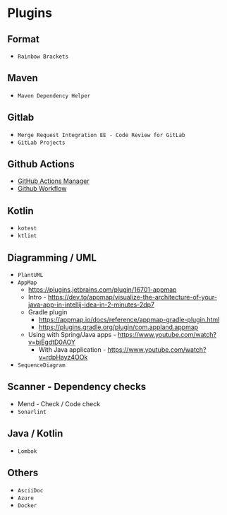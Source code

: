 # Plugins

## Format

* `Rainbow Brackets`

## Maven

* `Maven Dependency Helper`

## Gitlab

* `Merge Request Integration EE - Code Review for GitLab`
* `GitLab Projects`

## Github Actions

* [GitHub Actions Manager](https://plugins.jetbrains.com/plugin/19347-github-actions-manager)
* [Github Workflow](https://plugins.jetbrains.com/plugin/21396-github-workflow)

## Kotlin

* `kotest`
* `ktlint`

## Diagramming / UML

* `PlantUML`
* `AppMap`
  * https://plugins.jetbrains.com/plugin/16701-appmap 
  * Intro - https://dev.to/appmap/visualize-the-architecture-of-your-java-app-in-intellij-idea-in-2-minutes-2dp7
  * Gradle plugin
    * https://appmap.io/docs/reference/appmap-gradle-plugin.html 
    * https://plugins.gradle.org/plugin/com.appland.appmap
  * Using with Spring/Java apps - https://www.youtube.com/watch?v=bjEgdtD0AOY
    * With Java application - https://www.youtube.com/watch?v=rdpHayz4OOk
* `SequenceDiagram`

## Scanner - Dependency checks
* Mend - Check / Code check
* `Sonarlint`

## Java / Kotlin
* `Lombok`
  
## Others
* `AsciiDoc`
* `Azure`
* `Docker`
